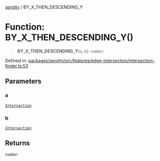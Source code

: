 
[sprotty](../globals) / BY\_X\_THEN\_DESCENDING\_Y

# Function: BY\_X\_THEN\_DESCENDING\_Y()

> **BY\_X\_THEN\_DESCENDING\_Y**(`a`, `b`): `number`

Defined in: [packages/sprotty/src/features/edge-intersection/intersection-finder.ts:53](https://github.com/eclipse-sprotty/sprotty/blob/f9b2433481cc27a1ac0c92d525a92039ae7f6c76/packages/sprotty/src/features/edge-intersection/intersection-finder.ts#L53)

## Parameters

### a

[`Intersection`](../Interface.Intersection)

### b

[`Intersection`](../Interface.Intersection)

## Returns

`number`
